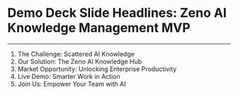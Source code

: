 # Demo Deck Slide Headlines: Zeno AI Knowledge Management MVP

---

1. The Challenge: Scattered AI Knowledge
2. Our Solution: The Zeno AI Knowledge Hub
3. Market Opportunity: Unlocking Enterprise Productivity
4. Live Demo: Smarter Work in Action
5. Join Us: Empower Your Team with AI 
